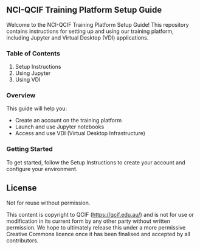 ## NCI-QCIF Training Platform Setup Guide

Welcome to the NCI-QCIF Training Platform Setup Guide! This repository contains instructions for setting up and using our training platform, including Jupyter and Virtual Desktop (VDI) applications.

### Table of Contents
1. Setup Instructions
1. Using Jupyter
1. Using VDI

### Overview
This guide will help you:

- Create an account on the training platform
- Launch and use Jupyter notebooks
- Access and use VDI (Virtual Desktop Infrastructure)

### Getting Started
To get started, follow the Setup Instructions to create your account and configure your environment.


## License

Not for reuse without permission.

This content is copyright to QCIF (https://qcif.edu.au/) and is not for use or modification in its current form by any other party without written permission. We hope to ultimately release this under a more permissive Creative Commons licence once it has been finalised and accepted by all contributors.